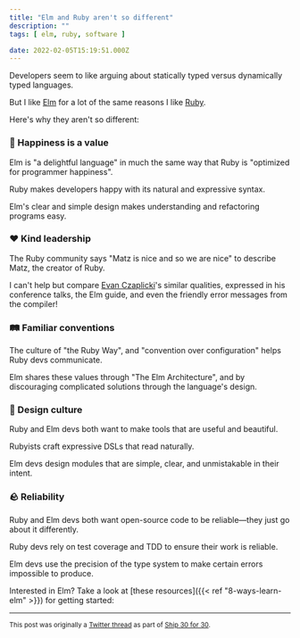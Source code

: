```yaml
---
title: "Elm and Ruby aren't so different"
description: ""
tags: [ elm, ruby, software ]

date: 2022-02-05T15:19:51.000Z
---
```


Developers seem to like arguing about statically typed versus dynamically typed languages.

But I like [Elm](https://twitter.com/elmlang) for a lot of the same reasons I like [Ruby](https://twitter.com/rubylangorg).

Here's why they aren't so different:

### 🥰 Happiness is a value

Elm is "a delightful language" in much the same way that Ruby is "optimized for programmer happiness".

Ruby makes developers happy with its natural and expressive syntax.

Elm's clear and simple design makes understanding and refactoring programs easy.

### ❤️ Kind leadership

The Ruby community says "Matz is nice and so we are nice" to describe Matz, the creator of Ruby.

I can't help but compare [Evan Czaplicki](https://twitter.com/evancz)'s similar qualities, expressed in his conference talks, the Elm guide, and even the friendly error messages from the compiler!

### 🛤 Familiar conventions

The culture of "the Ruby Way", and "convention over configuration" helps Ruby devs communicate.

Elm shares these values through "The Elm Architecture", and by discouraging complicated solutions through the language's design.

### 🎨 Design culture

Ruby and Elm devs both want to make tools that are useful and beautiful.

Rubyists craft expressive DSLs that read naturally.

Elm devs design modules that are simple, clear, and unmistakable in their intent.

### 🪨 Reliability

Ruby and Elm devs both want open-source code to be reliable—they just go about it differently.

Ruby devs rely on test coverage and TDD to ensure their work is reliable.

Elm devs use the precision of the type system to make certain errors impossible to produce.

Interested in Elm? Take a look at [these resources]({{< ref "8-ways-learn-elm" >}}) for getting started:

---

<small>This post was originally a [Twitter thread](https://twitter.com/DuncanMalashock/status/1489982107518652421) as part of [Ship 30 for 30](https://www.ship30for30.com/).</small>